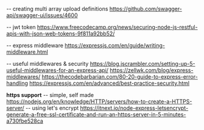 -- creating multi array upload definitions
https://github.com/swagger-api/swagger-ui/issues/4600

-- jwt token
https://www.freecodecamp.org/news/securing-node-js-restful-apis-with-json-web-tokens-9f811a92bb52/

-- express middleware
https://expressjs.com/en/guide/writing-middleware.html

-- useful middlewares & security
https://blog.jscrambler.com/setting-up-5-useful-middlewares-for-an-express-api/
https://zellwk.com/blog/express-middlewares/
https://thecodebarbarian.com/80-20-guide-to-express-error-handling
https://expressjs.com/en/advanced/best-practice-security.html


**https support**
-- simple, self made
https://nodejs.org/en/knowledge/HTTP/servers/how-to-create-a-HTTPS-server/
-- using let's encrypt
https://itnext.io/node-express-letsencrypt-generate-a-free-ssl-certificate-and-run-an-https-server-in-5-minutes-a730fbe528ca